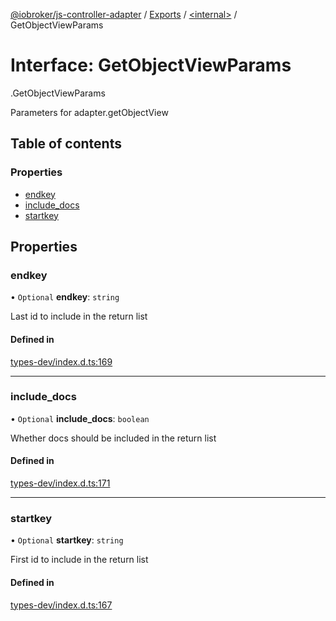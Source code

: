 [@iobroker/js-controller-adapter](../README.md) / [Exports](../modules.md) / [<internal\>](../modules/internal_.md) / GetObjectViewParams

# Interface: GetObjectViewParams

[<internal>](../modules/internal_.md).GetObjectViewParams

Parameters for adapter.getObjectView

## Table of contents

### Properties

- [endkey](internal_.GetObjectViewParams.md#endkey)
- [include\_docs](internal_.GetObjectViewParams.md#include_docs)
- [startkey](internal_.GetObjectViewParams.md#startkey)

## Properties

### endkey

• `Optional` **endkey**: `string`

Last id to include in the return list

#### Defined in

[types-dev/index.d.ts:169](https://github.com/ioBroker/ioBroker.js-controller/blob/0655bceb/packages/types-dev/index.d.ts#L169)

___

### include\_docs

• `Optional` **include\_docs**: `boolean`

Whether docs should be included in the return list

#### Defined in

[types-dev/index.d.ts:171](https://github.com/ioBroker/ioBroker.js-controller/blob/0655bceb/packages/types-dev/index.d.ts#L171)

___

### startkey

• `Optional` **startkey**: `string`

First id to include in the return list

#### Defined in

[types-dev/index.d.ts:167](https://github.com/ioBroker/ioBroker.js-controller/blob/0655bceb/packages/types-dev/index.d.ts#L167)
